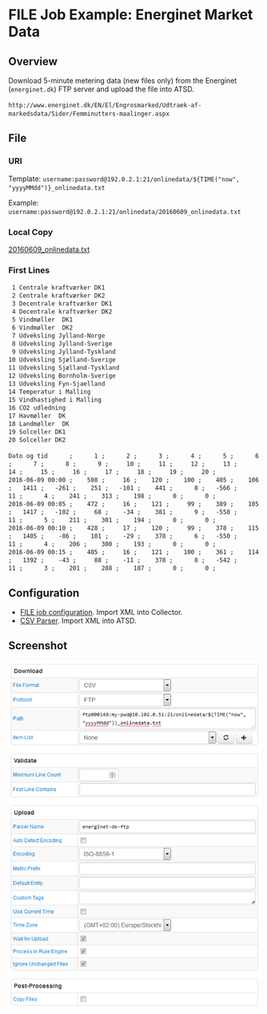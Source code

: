 # FILE Job Example: Energinet Market Data

## Overview

Download 5-minute metering data (new files only) from the Energinet (`energinet.dk`) FTP server and upload the file into ATSD.

`http://www.energinet.dk/EN/El/Engrosmarked/Udtraek-af-markedsdata/Sider/Femminutters-maalinger.aspx`

## File

### URI

Template: `username:password@192.0.2.1:21/onlinedata/${TIME("now", "yyyyMMdd")}_onlinedata.txt`

Example: `username:password@192.0.2.1:21/onlinedata/20160609_onlinedata.txt`

### Local Copy

[20160609_onlinedata.txt](./20160609_onlinedata.txt)

### First Lines

```ls
 1 Centrale kraftværker DK1
 2 Centrale kraftværker DK2
 3 Decentrale kraftværker DK1
 4 Decentrale kraftværker DK2
 5 Vindmøller  DK1
 6 Vindmøller  DK2
 7 Udveksling Jylland-Norge
 8 Udveksling Jylland-Sverige
 9 Udveksling Jylland-Tyskland
10 Udveksling Sjælland-Sverige
11 Udveksling Sjælland-Tyskland
12 Udveksling Bornholm-Sverige
13 Udveksling Fyn-Sjaelland
14 Temperatur i Malling
15 Vindhastighed i Malling
16 CO2 udledning
17 Havmøller  DK
18 Landmøller  DK
19 Solceller DK1
20 Solceller DK2

Dato og tid      ;      1 ;      2 ;      3 ;      4 ;      5 ;      6 ;      7 ;      8 ;      9 ;     10 ;     11 ;     12 ;     13 ;     14 ;     15 ;     16 ;     17 ;     18 ;     19 ;     20 ;
2016-06-09 00:00 ;    508 ;     16 ;    120 ;    100 ;    405 ;    106 ;   1411 ;   -261 ;    251 ;   -101 ;    441 ;      8 ;   -566 ;     11 ;      4 ;    241 ;    313 ;    198 ;      0 ;      0 ;
2016-06-09 00:05 ;    472 ;     16 ;    121 ;     99 ;    389 ;    105 ;   1417 ;   -102 ;     68 ;    -34 ;    381 ;      9 ;   -558 ;     11 ;      5 ;    211 ;    301 ;    194 ;      0 ;      0 ;
2016-06-09 00:10 ;    428 ;     17 ;    120 ;     99 ;    378 ;    115 ;   1405 ;    -86 ;    101 ;    -29 ;    378 ;      6 ;   -550 ;     11 ;      4 ;    206 ;    300 ;    193 ;      0 ;      0 ;
2016-06-09 00:15 ;    405 ;     16 ;    121 ;    100 ;    361 ;    114 ;   1392 ;    -43 ;     88 ;    -11 ;    378 ;      8 ;   -542 ;     11 ;      3 ;    201 ;    288 ;    187 ;      0 ;      0 ;
```

## Configuration

* [FILE job configuration](./energinet-ftp-job.xml). Import XML into Collector.
* [CSV Parser](./energinet-ftp-parser.xml). Import XML into ATSD.

## Screenshot

![Job Screenshot](./energinet-ftp-config.png)
